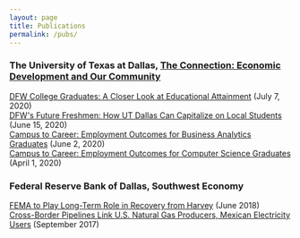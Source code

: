 ```yaml
---
layout: page
title: Publications
permalink: /pubs/
---
```


### The University of Texas at Dallas, [The Connection: Economic Development and Our Community](https://www.utdallas.edu/economicengine/connection/)

[DFW College Graduates: A Closer Look at Educational Attainment](https://utdallas.edu/economicengine/download/The_Connection_20200707.pdf) (July 7, 2020)  
[DFW's Future Freshmen: How UT Dallas Can Capitalize on Local Students](https://www.utdallas.edu/economicengine/download/The_Connection_20200615.pdf) (June 15, 2020)  
[Campus to Career: Employment Outcomes for Business Analytics Graduates](https://www.utdallas.edu/economicengine/download/The_Connection_20200602.pdf) (June 2, 2020)  
[Campus to Career: Employment Outcomes for Computer Science Graduates](https://www.utdallas.edu/economicengine/download/The_Connection_20200401.pdf) (April 1, 2020)


### Federal Reserve Bank of Dallas, Southwest Economy

[FEMA to Play Long-Term Role in Recovery from Harvey](https://www.dallasfed.org/~/media/documents/research/swe/2018/swe1802e.pdf) (June 2018)    
[Cross-Border Pipelines Link U.S. Natural Gas Producers, Mexican Electricity Users](https://www.dallasfed.org/~/media/documents/research/swe/2017/swe1703f.pdf) (September 2017)

